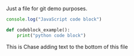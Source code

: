 Just a file for git demo purposes.

```JavaScript
console.log("JavaScript code block")
```
```python
def codeblock_example():
    print("python code block")
```


This is Chase adding text to the bottom of this file
